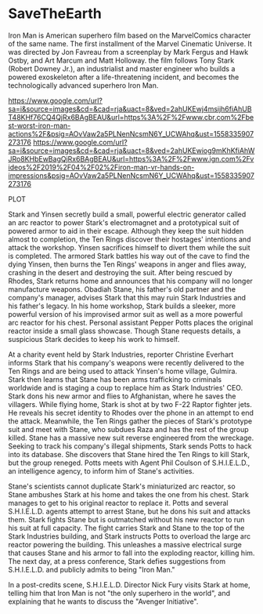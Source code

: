 # SaveTheEarth
Iron Man is American superhero film based on the MarvelComics character of the same name. 
The first installment of the Marvel Cinematic Universe.
It was directed by Jon Favreau from a screenplay by Mark Fergus and Hawk Ostby, and Art Marcum and Matt Holloway.
the film follows Tony Stark (Robert Downey Jr.), an industrialist and master engineer who builds a powered exoskeleton after a life-threatening incident, and becomes the technologically advanced superhero Iron Man.

https://www.google.com/url?sa=i&source=images&cd=&cad=rja&uact=8&ved=2ahUKEwj4msijh6fiAhUBT48KHf76CQ4QjRx6BAgBEAU&url=https%3A%2F%2Fwww.cbr.com%2Fbest-worst-iron-man-actions%2F&psig=AOvVaw2a5PLNenNcsmN6Y_UCWAhq&ust=1558335907273176
https://www.google.com/url?sa=i&source=images&cd=&cad=rja&uact=8&ved=2ahUKEwiog9mKhKfiAhWJRo8KHbEwBagQjRx6BAgBEAU&url=https%3A%2F%2Fwww.ign.com%2Fvideos%2F2019%2F04%2F02%2Firon-man-vr-hands-on-impressions&psig=AOvVaw2a5PLNenNcsmN6Y_UCWAhq&ust=1558335907273176

PLOT


Stark and Yinsen secretly build a small, powerful electric generator called an arc reactor to power Stark's electromagnet and a prototypical suit of powered armor to aid in their escape. Although they keep the suit hidden almost to completion, the Ten Rings discover their hostages' intentions and attack the workshop. Yinsen sacrifices himself to divert them while the suit is completed. The armored Stark battles his way out of the cave to find the dying Yinsen, then burns the Ten Rings' weapons in anger and flies away, crashing in the desert and destroying the suit. After being rescued by Rhodes, Stark returns home and announces that his company will no longer manufacture weapons. Obadiah Stane, his father's old partner and the company's manager, advises Stark that this may ruin Stark Industries and his father's legacy. In his home workshop, Stark builds a sleeker, more powerful version of his improvised armor suit as well as a more powerful arc reactor for his chest. Personal assistant Pepper Potts places the original reactor inside a small glass showcase. Though Stane requests details, a suspicious Stark decides to keep his work to himself.

At a charity event held by Stark Industries, reporter Christine Everhart informs Stark that his company's weapons were recently delivered to the Ten Rings and are being used to attack Yinsen's home village, Gulmira. Stark then learns that Stane has been arms trafficking to criminals worldwide and is staging a coup to replace him as Stark Industries' CEO. Stark dons his new armor and flies to Afghanistan, where he saves the villagers. While flying home, Stark is shot at by two F-22 Raptor fighter jets. He reveals his secret identity to Rhodes over the phone in an attempt to end the attack. Meanwhile, the Ten Rings gather the pieces of Stark's prototype suit and meet with Stane, who subdues Raza and has the rest of the group killed. Stane has a massive new suit reverse engineered from the wreckage. Seeking to track his company's illegal shipments, Stark sends Potts to hack into its database. She discovers that Stane hired the Ten Rings to kill Stark, but the group reneged. Potts meets with Agent Phil Coulson of S.H.I.E.L.D., an intelligence agency, to inform him of Stane's activities.

Stane's scientists cannot duplicate Stark's miniaturized arc reactor, so Stane ambushes Stark at his home and takes the one from his chest. Stark manages to get to his original reactor to replace it. Potts and several S.H.I.E.L.D. agents attempt to arrest Stane, but he dons his suit and attacks them. Stark fights Stane but is outmatched without his new reactor to run his suit at full capacity. The fight carries Stark and Stane to the top of the Stark Industries building, and Stark instructs Potts to overload the large arc reactor powering the building. This unleashes a massive electrical surge that causes Stane and his armor to fall into the exploding reactor, killing him. The next day, at a press conference, Stark defies suggestions from S.H.I.E.L.D. and publicly admits to being "Iron Man."

In a post-credits scene, S.H.I.E.L.D. Director Nick Fury visits Stark at home, telling him that Iron Man is not "the only superhero in the world", and explaining that he wants to discuss the "Avenger Initiative".

